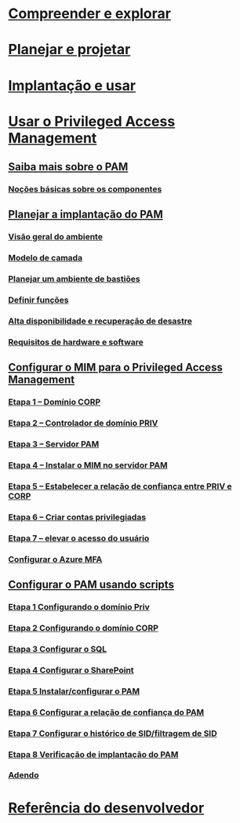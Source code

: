 # [Compreender e explorar](/microsoft-identity-manager/understand-explore/microsoft-identity-manager-2016)
# [Planejar e projetar](/microsoft-identity-manager/plan-design/microsoft-identity-manager-2016-supported-platforms)
# [Implantação e usar](/microsoft-identity-manager/deploy-use/microsoft-identity-manager-deploy)
# [Usar o Privileged Access Management](privileged-identity-management-for-active-directory-domain-services.md)
## [Saiba mais sobre o PAM](privileged-identity-management-for-active-directory-domain-services.md)
### [Noções básicas sobre os componentes](principles-of-operation.md)
## [Planejar a implantação do PAM](environment-overview.md)
### [Visão geral do ambiente](environment-overview.md)
### [Modelo de camada](tier-model-for-partitioning-administrative-privileges.md)
### [Planejar um ambiente de bastiões](planning-bastion-environment.md)
### [Definir funções](defining-roles-for-pam.md)
### [Alta disponibilidade e recuperação de desastre](high-availability-disaster-recovery-considerations-bastion-environment.md)
### [Requisitos de hardware e software](hardware-software-requirements.md)
## [Configurar o MIM para o Privileged Access Management](configuring-mim-environment-for-pam.md)
### [Etapa 1 – Domínio CORP](step-1-prepare-corp-domain.md)
### [Etapa 2 – Controlador de domínio PRIV](step-2-prepare-priv-domain-controller.md)
### [Etapa 3 – Servidor PAM](step-3-prepare-pam-server.md)
### [Etapa 4 – Instalar o MIM no servidor PAM](step-4-install-mim-components-on-pam-server.md)
### [Etapa 5 – Estabelecer a relação de confiança entre PRIV e CORP](step-5-establish-trust-between-priv-corp-forests.md)
### [Etapa 6 – Criar contas privilegiadas](step-6-transition-group-to-pam.md)
### [Etapa 7 – elevar o acesso do usuário](step-7-elevate-user-access.md)
### [Configurar o Azure MFA](use-azure-mfa-for-activation.md)
## [Configurar o PAM usando scripts](sp1-pam-configure-using-scripts.md)
### [Etapa 1 Configurando o domínio Priv](sp1-step1-configuring-priv-domain.md)
### [Etapa 2 Configurando o domínio CORP](sp1-step2-configuring-corp-domain.md)
### [Etapa 3 Configurar o SQL](sp1-step3-installing-configuring-sql.md)
### [Etapa 4 Configurar o SharePoint](sp1-step4-configuring-sharepoint.md)
### [Etapa 5 Instalar/configurar o PAM](sp1-step5-configuring-pam.md)
### [Etapa 6 Configurar a relação de confiança do PAM](sp1-step6-setup-pam-trust.md)
### [Etapa 7 Configurar o histórico de SID/filtragem de SID](sp1-step7-setup-sidhistory-sidfiltering.md)
### [Etapa 8 Verificação de implantação do PAM](sp1-step8-pam-deployment-verification.md)
### [Adendo](sp1-pam-deployment-addendum.md)
# [Referência do desenvolvedor](/microsoft-identity-manager/reference/microsoft-identity-manager-2016-developer-reference)


<!--HONumber=Jan17_HO1-->


